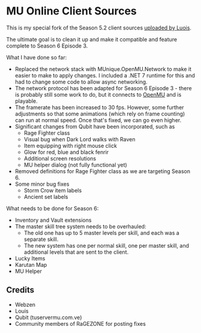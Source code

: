 # MU Online Client Sources

This is my special fork of the Season 5.2 client sources [uploaded by Luois](https://github.com/LouisEmulator/Main5.2).

The ultimate goal is to clean it up and make it compatible and feature complete
to Season 6 Episode 3.

What I have done so far:
  * Replaced the network stack with MUnique.OpenMU.Network to make it easier to make
    to apply changes. I included a .NET 7 runtime for this and had to change some
    code to allow async networking.
  * The network protocol has been adapted for Season 6 Episode 3 - there is probably
    still some work to do, but it connects to [OpenMU](https://github.com/MUnique/OpenMU)
    and is playable.
  * The framerate has been increased to 30 fps. However, some further adjustments
    so that some animations (which rely on frame counting) can run at normal speed.
    Once that's fixed, we can go even higher.
  * Significant changes from Qubit have been incorporated, such as
    * Rage Fighter class
    * Visual bug when Dark Lord walks with Raven
    * Item equipping with right mouse click
    * Glow for red, blue and black fenrir
    * Additional screen resolutions
    * MU helper dialog (not fully functional yet)
  * Removed definitions for Rage Fighter class as we are targeting Season 6.    
  * Some minor bug fixes
    * Storm Crow item labels
    * Ancient set labels

What needs to be done for Season 6:
  * Inventory and Vault extensions
  * The master skill tree system needs to be overhauled:
    * The old one has up to 5 master levels per skill, and each was a separate skill.
    * The new system has one per normal skill, one per master skill, and additional
      levels that are sent to the client.
  * Lucky Items
  * Karutan Map
  * MU Helper


## Credits

  * Webzen
  * Louis
  * Qubit (tuservermu.com.ve)
  * Community members of RaGEZONE for posting fixes